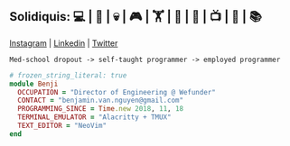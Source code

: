 Solidiquis: 💻 | 🎸 | 💀 | 🎮 | 🏋 | 🧙 | 🧋 | 📺 | 🎃 | 📚
--
[Instagram](https://www.instagram.com/benji_man_van/) | [Linkedin](https://www.linkedin.com/in/nguyen-van-benjamin/) | [Twitter](https://twitter.com/solidiquis1/status/1641582557522432002)

`Med-school dropout -> self-taught programmer -> employed programmer`
```ruby
# frozen_string_literal: true
module Benji
  OCCUPATION = "Director of Engineering @ Wefunder"
  CONTACT = "benjamin.van.nguyen@gmail.com"
  PROGRAMMING_SINCE = Time.new 2018, 11, 18
  TERMINAL_EMULATOR = "Alacritty + TMUX"
  TEXT_EDITOR = "NeoVim"
end
```
